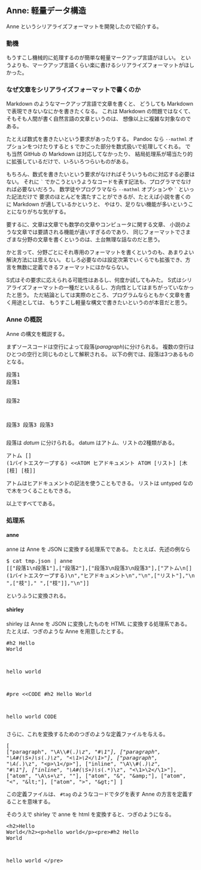<h2>Anne: 軽量データ構造</h2><p>Anne というシリアライズフォーマットを開発したので紹介する。</p><h3>動機</h3><p>もうすこし機械的に処理するのが簡単な軽量マークアップ言語がほしい。
というよりも、マークアップ言語くらい楽に書けるシリアライズフォーマットがほしかった。</p><h3>なぜ文章をシリアライズフォーマットで書くのか</h3><p>Markdown のようなマークアップ言語で文章を書くと、
どうしても Markdown で表現できないなにかを書きたくなる。
これは Markdown の問題ではなくて、そもそも人間が書く自然言語の文章というのは、
想像以上に複雑な対象なのである。</p><p>たとえば数式を書きたいという要求があったりする。
Pandoc なら <code>--mathml</code> オプションをつけたりすると <code>$</code> でかこった部分を数式扱いで処理してくれる。
でも当然 GitHub の Markdown は対応してなかったり、
結局処理系が場当たり的に拡張しているだけで、いろいろつらいものがある。</p><p>もちろん、数式を書きたいという要求がなければそういうものに対応する必要はない。
それに <code>`</code> でかこうというようなコードを表す記法も、プログラマでなければ必要ないだろう。
数学徒やプログラマなら <code>--mathml</code> オプションや <code>`</code> といった記法だけで
要求のほとんどを満たすことができるが、たとえば小説を書くのに Markdown が適しているかというと、
やはり、足りない機能が多いということになりがちな気がする。</p><p>要するに、文章は文章でも数学の文章やコンピュータに関する文章、
小説のような文章では要請される機能が違いすぎるのであり、
同じフォーマットでさまざまな分野の文章を書くというのは、土台無理な話なのだと思う。</p><p>かと言って、分野ごとにそれ専用のフォーマットを書くというのも、あまりよい解決方法には思えない。
むしろ必要なのは設定次第でいくらでも拡張でき、方言を無数に定義できるフォーマットにほかならない。</p><p>S式はその要求に応えられる可能性はあるし、何度か試してもみた。
S式はシリアライズフォーマットの一種だといえるし、方向性としてはまちがっていなかったと思う。
ただ結論としては実際のところ、プログラムならともかく文章を書く用途としては、
もうすこし軽量な構文で書きたいというのが本音だと思う。</p><h3>Anne の概説</h3><p>Anne の構文を概説する。</p><p>まずソースコードは空行によって段落(<em>paragraph</em>)に分けられる。
複数の空行はひとつの空行と同じものとして解釈される。
以下の例では、段落は3つあるものとなる。</p><pre>段落1
段落1

段落2



段落3
段落3
段落3
</pre><p>段落は <em>datum</em> に分けられる。
datum はアトム、リストの2種類がある。</p><pre>アトム
\[\] (1バイトエスケープする)
&lt;&lt;ATOM
ヒアドキュメント
ATOM
[リスト]
[木 [枝] [枝]]
</pre><p>アトムはヒアドキュメントの記法を使うこともできる。
リストは untyped なので木をつくることもできる。</p><p>以上ですべてである。</p><h3>処理系</h3><h4>anne</h4><p>anne は Anne を JSON に変換する処理系でである。
たとえば、先述の例なら</p><pre>$ cat tmp.json | anne
[["段落1\n段落1"],["段落2"],["段落3\n段落3\n段落3"],["アトム\n[] (1バイトエスケープする)\n","ヒアドキュメント\n","\n",["リスト"],"\n",["木 ",["枝"]," ",["枝"]],"\n"]]
</pre><p>というふうに変換される。</p><h4>shirley</h4><p>shirley は Anne を JSON に変換したものを HTML に変換する処理系である。
たとえば、つぎのような Anne を用意したとする。</p><pre>#h2 Hello World

hello world

#pre &lt;&lt;CODE
\#h2 Hello World

hello world
CODE
</pre><p>さらに、これを変換するためのつぎのような定義ファイルを与える。</p><pre>[
    ["paragraph", "\\A\\\\#(.*)\\z", "#\\1"],
    ["paragraph", "\\A#(\\S+)\\s*(.*)\\z", "&lt;\\1&gt;\\2&lt;/\\1&gt;"],
    ["paragraph", "\\A(.*)\\z", "&lt;p&gt;\\1&lt;/p&gt;"],
    ["inline", "\\A\\\\#(.*)\\z", "#\\1"],
    ["inline", "\\A#(\\S+)\\s*(.*)\\z", "&lt;\\1&gt;\\2&lt;/\\1&gt;"],
    ["atom", "\\A\\s+\\z", ""],
    ["atom", "&amp;", "&amp;amp;"],
    ["atom", "&lt;", "&amp;lt;"],
    ["atom", "&gt;", "&amp;gt;"]
]
</pre><p>この定義ファイルは、 <code>\#tag</code> のようなコードでタグを表す Anne の方言を定義することを意味する。</p><p>そのうえで shirley で anne を html を変換すると、つぎのようになる。</p><pre>&lt;h2&gt;Hello World&lt;/h2&gt;&lt;p&gt;hello world&lt;/p&gt;&lt;pre&gt;#h2 Hello World

hello world
&lt;/pre&gt;
</pre>
